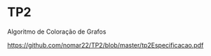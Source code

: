 # TP2

Algoritmo de Coloração de Grafos

https://github.com/nomar22/TP2/blob/master/tp2Especificacao.pdf
